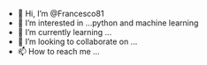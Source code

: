 - 👋 Hi, I’m @Francesco81
- 👀 I’m interested in ...python and machine learning
- 🌱 I’m currently learning ...
- 💞️ I’m looking to collaborate on ...
- 📫 How to reach me ...

<!---
Francesco81/Francesco81 is a ✨ special ✨ repository because its `README.md` (this file) appears on your GitHub profile.
You can click the Preview link to take a look at your changes.
--->
